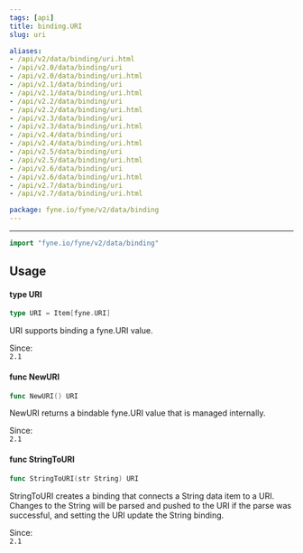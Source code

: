 ```yaml
---
tags: [api]
title: binding.URI
slug: uri

aliases:
- /api/v2/data/binding/uri.html
- /api/v2.0/data/binding/uri
- /api/v2.0/data/binding/uri.html
- /api/v2.1/data/binding/uri
- /api/v2.1/data/binding/uri.html
- /api/v2.2/data/binding/uri
- /api/v2.2/data/binding/uri.html
- /api/v2.3/data/binding/uri
- /api/v2.3/data/binding/uri.html
- /api/v2.4/data/binding/uri
- /api/v2.4/data/binding/uri.html
- /api/v2.5/data/binding/uri
- /api/v2.5/data/binding/uri.html
- /api/v2.6/data/binding/uri
- /api/v2.6/data/binding/uri.html
- /api/v2.7/data/binding/uri
- /api/v2.7/data/binding/uri.html

package: fyne.io/fyne/v2/data/binding
---
```



---
```go
import "fyne.io/fyne/v2/data/binding"
```

## Usage

#### type URI

```go
type URI = Item[fyne.URI]
```

URI supports binding a fyne.URI value.


<div class="since">Since: <code>
2.1</code></div>

#### func  NewURI

```go
func NewURI() URI
```
NewURI returns a bindable fyne.URI value that is managed internally.


<div class="since">Since: <code>
2.1</code></div>

#### func  StringToURI

```go
func StringToURI(str String) URI
```
StringToURI creates a binding that connects a String data item to a URI. Changes to the String will be parsed and pushed to the URI if the parse was successful, and setting the URI update the String binding.


<div class="since">Since: <code>
2.1</code></div>
